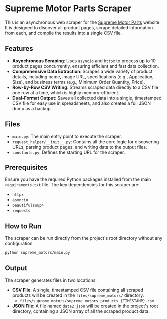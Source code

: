 # Supreme Motor Parts Scraper

This is an asynchronous web scraper for the [Supreme Motor Parts](https://www.suprememotorparts.com/) website. It is designed to discover all product pages, scrape detailed information from each, and compile the results into a single CSV file.

## Features

-   **Asynchronous Scraping**: Uses `asyncio` and `httpx` to process up to 10 product pages concurrently, ensuring efficient and fast data collection.
-   **Comprehensive Data Extraction**: Scrapes a wide variety of product details, including name, image URL, specifications (e.g., Application, Size), and business terms (e.g., Minimum Order Quantity, Price).
-   **Row-by-Row CSV Writing**: Streams scraped data directly to a CSV file one row at a time, which is highly memory-efficient.
-   **Dual-Format Output**: Saves all collected data into a single, timestamped CSV file for easy use in spreadsheets, and also creates a full JSON dump as a backup.

## Files

-   `main.py`: The main entry point to execute the scraper.
-   `request_helper/__init__.py`: Contains all the core logic for discovering URLs, parsing product pages, and writing data to the output files.
-   `constants.py`: Defines the starting URL for the scraper.

## Prerequisites

Ensure you have the required Python packages installed from the main `requirements.txt` file. The key dependencies for this scraper are:
-   `httpx`
-   `asyncio`
-   `beautifulsoup4`
-   `requests`

## How to Run

The scraper can be run directly from the project's root directory without any configuration.

```bash
python supreme_motors/main.py
```

## Output

The scraper generates files in two locations:

-   **CSV File**: A single, timestamped CSV file containing all scraped products will be created in the `files/supreme_motors/` directory.
    -   `files/supreme_motors/supreme_motors_products_{TIMESTAMP}.csv`
-   **JSON File**: A file named `data2.json` will be created in the project's root directory, containing a JSON array of all the scraped product data.
